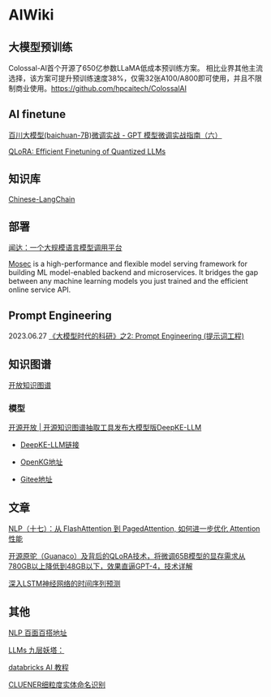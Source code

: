 # AIWiki
## 大模型预训练
Colossal-AI首个开源了650亿参数LLaMA低成本预训练方案。
相比业界其他主流选择，该方案可提升预训练速度38%，仅需32张A100/A800即可使用，并且不限制商业使用。https://github.com/hpcaitech/ColossalAI
## AI finetune
[百川大模型(baichuan-7B)微调实战 - GPT 模型微调实战指南（六）](https://mp.weixin.qq.com/s?__biz=MzAwNDQ5MDYwOA==&mid=2648970608&idx=1&sn=b5101169cb7c12b226eb02dfa6c8dc98&chksm=833ba16fb44c28799ddde2f9ceccdedfa7db327cae0aaee23e5c7a6454d201c6ffc163b59f53&from=industrynews&version=4.1.6.6020&platform=win#rd)

[QLoRA: Efficient Finetuning of Quantized LLMs](https://github.com/artidoro/qlora)

## 知识库
[Chinese-LangChain](https://github.com/yanqiangmiffy/Chinese-LangChain)

## 部署
[闻达：一个大规模语言模型调用平台](https://github.com/wenda-LLM/wenda)

[Mosec](https://github.com/mosecorg/mosec) is a high-performance and flexible model serving framework for building ML model-enabled backend and microservices. It bridges the gap between any machine learning models you just trained and the efficient online service API.
## Prompt Engineering
2023.06.27 [《大模型时代的科研》之2: Prompt Engineering (提示词工程)](https://zhuanlan.zhihu.com/p/631922240)

## 知识图谱
[开放知识图谱](http://openkg.cn/home)
### 模型

[开源开放 | 开源知识图谱抽取工具发布大模型版DeepKE-LLM](https://mp.weixin.qq.com/s__biz=MzAxMTU5Njg4NQ==&mid=2247494530&idx=3&sn=8cd99c2c18c8a1c29e54f28885915f6d&chksm=9bbc0eb8accb87ae00517116c376ba1cf107c8111adb3c7b6131ab42cbdcbea892ac8f7f4606&from=industrynews&version=4.1.6.6020&platform=win#rd) 

- [DeepKE-LLM链接](https://github.com/zjunlp/DeepKE/tree/main/example/llm)

- [OpenKG地址](http://openkg.cn/tool/deepke)

- [Gitee地址](https://gitee.com/openkg/deepke/tree/main/example/llm)

## 文章
[NLP（十七）：从 FlashAttention 到 PagedAttention, 如何进一步优化 Attention 性能](https://zhuanlan.zhihu.com/p/638468472)

[开源原驼（Guanaco）及背后的QLoRA技术，将微调65B模型的显存需求从780GB以上降低到48GB以下，效果直逼GPT-4，技术详解](https://zhuanlan.zhihu.com/p/632236718)

[深入LSTM神经网络的时间序列预测](https://mp.weixin.qq.com/s?__biz=Mzg4NTUzNzE5OQ==&mid=2247539052&idx=1&sn=5a55c9829addbcc39259766083fa86e2&chksm=cfa579acf8d2f0ba3e270e987b2c7d37c3c02bcb4011835ebefa0e45188a43f44bcbb74df3e6&from=industrynews&version=4.1.7.6018&platform=win#rd)

## 其他
[NLP 百面百搭地址](https://github.com/km1994/NLP-Interview-Notes)

[LLMs 九层妖塔：](https://github.com/km1994/LLMsNineStoryDemonTower)

[databricks AI 教程](https://github.com/databricks-academy/large-language-models)

[CLUENER细粒度实体命名识别](https://github.com/CLUEbenchmark/CLUENER2020)
